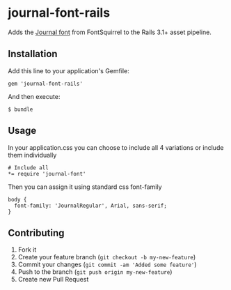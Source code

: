 # journal-font-rails

Adds the [Journal font](http://www.fontsquirrel.com/fonts/Journal) from FontSquirrel to the Rails 3.1+ asset pipeline.

## Installation

Add this line to your application's Gemfile:

    gem 'journal-font-rails'

And then execute:

    $ bundle

## Usage

In your application.css you can choose to include all 4 variations or include them individually

    # Include all
    *= require 'journal-font'

Then you can assign it using standard css font-family

    body {
      font-family: 'JournalRegular', Arial, sans-serif;
    }
    
## Contributing

1. Fork it
2. Create your feature branch (`git checkout -b my-new-feature`)
3. Commit your changes (`git commit -am 'Added some feature'`)
4. Push to the branch (`git push origin my-new-feature`)
5. Create new Pull Request
